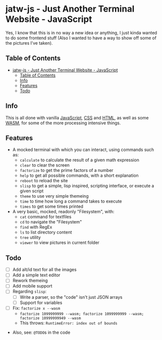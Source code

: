 # jatw-js - Just Another Terminal Website - JavaScript
Yes, I know that this is in no way a new idea or anything,
I just kinda wanted to do some frontend stuff (Also I wanted
to have a way to show off some of the pictures I've taken).

## Table of Contents
- [jatw-js - Just Another Terminal Website - JavaScript](#jatw-js---just-another-terminal-website---javascript)
  - [Table of Contents](#table-of-contents)
  - [Info](#info)
  - [Features](#features)
  - [Todo](#todo)

## Info
This is all done with vanilla [JavaScript](https://en.wikipedia.org/wiki/JavaScript),
[CSS](https://en.wikipedia.org/wiki/CSS) and [HTML](https://en.wikipedia.org/wiki/HTML),
as well as some [WASM](https://en.wikipedia.org/wiki/WebAssembly), for some of the more
processing intensive things.

## Features
- A mocked terminal with which you can interact, using commands such as:
  - `calculate` to calculate the result of a given math expression
  - `clear` to clear the screen
  - `factorize` to get the prime factors of a number
  - `help` to get all possible commands, with a short explanation
  - `reboot` to reload the site
  - `slisp` to get a simple, lisp inspired, scripting interface, or execute a given script
  - `theme` to use very simple themeing
  - `time` to time how long a command takes to execute
  - `times` to get some times printed
- A very basic, mocked, readonly "Filesystem", with:
  - `cat` command for textfiles
  - `cd` to navigate the "Filesystem"
  - `find` with RegEx
  - `ls` to list directory content
  - `tree` utility
  - `viewer` to view pictures in current folder

## Todo
- [ ] Add alt/id text for all the images
- [ ] Add a simple text editor
- [ ] Rework themeing
- [ ] Add mobile support
- [ ] Regarding `slisp`:
  - [ ] Write a parser, so the "code" isn't just JSON arrays
  - [ ] Support for variables
- [ ] Fix: `factorize x --wasm`
  - `factorize 1099999999 --wasm; factorize 1099999999 --wasm; factorize 10999999949 --wasm`
  - This throws: `RuntimeError: index out of bounds`
- Also, see: `@TODO`s in the code

